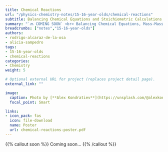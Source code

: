 ```yaml
---
title: Chemical Reactions
url: "/physics-chemistry-notes/15-16-year-olds/chemical-reactions"
subtitle: Balancing Chemical Equations and Stoichiometric Calculations
summary: "`🔜 COMING SOON` <br> Balancing Chemical Equations, Mass-Mass Calculations and Mass-Volume Calculations."
breadcrumbs: ["notes","15-16-year-olds"]
authors:
- rodrigo-alcaraz-de-la-osa
- alicia-sampedro
tags:
- 15-16-year-olds
- chemical-reactions
categories:
- Chemistry
weight: 5

# Optional external URL for project (replaces project detail page).
external_link: ""

image:
  caption: Photo by [**Alex Kondratiev**](https://unsplash.com/@alexkondratiev) on [Unsplash](https://unsplash.com)
  focal_point: Smart

links:
- icon_pack: fas
  icon: file-download
  name: Poster
  url: chemical-reactions-poster.pdf
---
```


{{% callout soon %}}
Coming soon...
{{% /callout %}}	
